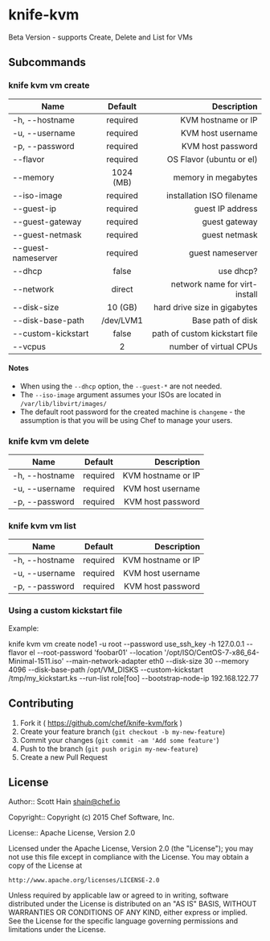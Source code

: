 # knife-kvm

Beta Version - supports Create, Delete and List for VMs

## Subcommands

### knife kvm vm create
| Name                    | Default     | Description                   |
| ------------------------|:-----------:| -----------------------------:|
| -h, --hostname          | required    | KVM hostname or IP            |
| -u, --username          | required    | KVM host username             |
| -p, --password          | required    | KVM host password             |
| --flavor                | required    | OS Flavor (ubuntu or el)      |
| --memory                | 1024 (MB)   | memory in megabytes           |
| --iso-image             | required    | installation ISO filename     |
| --guest-ip              | required    | guest IP address              |
| --guest-gateway         | required    | guest gateway                 |
| --guest-netmask         | required    | guest netmask                 |
| --guest-nameserver      | required    | guest nameserver              |
| --dhcp                  | false       | use dhcp?                     |
| --network               | direct      | network name for virt-install |
| --disk-size             | 10 (GB)     | hard drive size in gigabytes  |
| --disk-base-path        | /dev/LVM1   | Base path of disk             |
| --custom-kickstart      | false       | path of custom kickstart file |
| --vcpus                 | 2           | number of virtual CPUs        |
       
#### Notes
- When using the `--dhcp` option, the `--guest-*` are not needed.
- The `--iso-image` argument assumes your ISOs are located in `/var/lib/libvirt/images/`
- The default root password for the created machine is `changeme` - the assumption is that you will be using Chef to manage your users.

### knife kvm vm delete
| Name               | Default   | Description                  |
| ------------------ |:---------:| ----------------------------:|
| -h, --hostname     | required  | KVM hostname or IP           |
| -u, --username     | required  | KVM host username            |
| -p, --password     | required  | KVM host password            |

### knife kvm vm list
| Name               | Default   | Description                  |
| ------------------ |:---------:| ----------------------------:|
| -h, --hostname     | required  | KVM hostname or IP           |
| -u, --username     | required  | KVM host username            |
| -p, --password     | required  | KVM host password            |

### Using a custom kickstart file

Example:

knife kvm vm create node1 -u root --password use_ssh_key -h 127.0.0.1 --flavor el --root-password 'foobar01' --location '/opt/ISO/CentOS-7-x86_64-Minimal-1511.iso' --main-network-adapter eth0 --disk-size 30 --memory 4096 --disk-base-path /opt/VM_DISKS --custom-kickstart /tmp/my_kickstart.ks --run-list role[foo] --bootstrap-node-ip 192.168.122.77

## Contributing

1. Fork it ( https://github.com/chef/knife-kvm/fork )
2. Create your feature branch (`git checkout -b my-new-feature`)
3. Commit your changes (`git commit -am 'Add some feature'`)
4. Push to the branch (`git push origin my-new-feature`)
5. Create a new Pull Request

## License
Author:: Scott Hain <shain@chef.io>

Copyright:: Copyright (c) 2015 Chef Software, Inc.

License:: Apache License, Version 2.0

Licensed under the Apache License, Version 2.0 (the "License"); you may not use
this file except in compliance with the License. You may obtain a copy of the License at

```
http://www.apache.org/licenses/LICENSE-2.0
```

Unless required by applicable law or agreed to in writing, software distributed under the
License is distributed on an "AS IS" BASIS, WITHOUT WARRANTIES OR CONDITIONS OF ANY KIND,
either express or implied. See the License for the specific language governing permissions
and limitations under the License.
